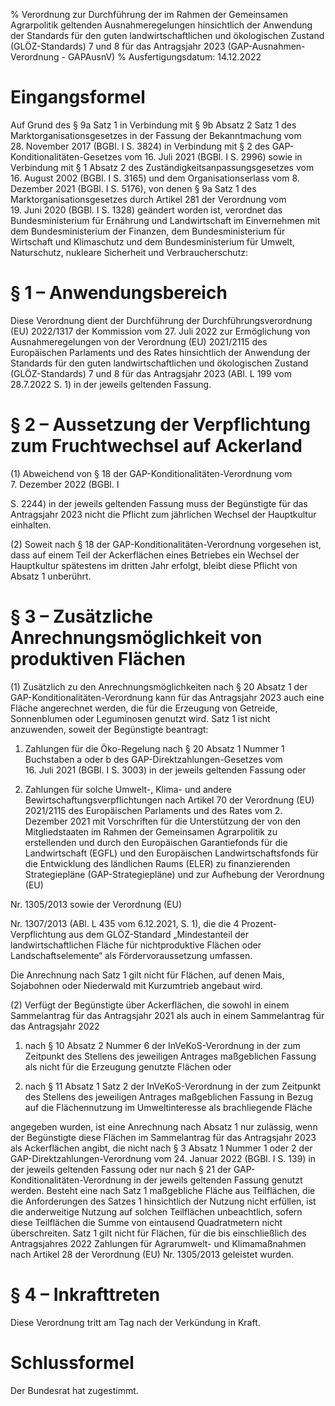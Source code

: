 % Verordnung zur Durchführung der im Rahmen der Gemeinsamen Agrarpolitik geltenden Ausnahmeregelungen hinsichtlich der Anwendung der Standards für den guten landwirtschaftlichen und ökologischen Zustand (GLÖZ-Standards) 7 und 8 für das Antragsjahr 2023  (GAP-Ausnahmen-Verordnung - GAPAusnV)
% Ausfertigungsdatum: 14.12.2022
 
# Eingangsformel

Auf Grund des § 9a Satz 1 in Verbindung mit § 9b Absatz 2 Satz 1 des Marktorganisationsgesetzes in der Fassung der Bekanntmachung vom 28. November 2017 (BGBl. I S. 3824) in Verbindung mit § 2 des GAP-Konditionalitäten-Gesetzes vom 16. Juli 2021 (BGBl. I S. 2996) sowie in Verbindung mit § 1 Absatz 2 des Zuständigkeitsanpassungsgesetzes vom 16. August 2002 (BGBl. I S. 3165) und dem Organisationserlass vom 8. Dezember 2021 (BGBl. I S. 5176), von denen § 9a Satz 1 des Marktorganisationsgesetzes durch Artikel 281 der Verordnung vom 19. Juni 2020 (BGBl. I S. 1328) geändert worden ist, verordnet das Bundesministerium für Ernährung und Landwirtschaft im Einvernehmen mit dem Bundesministerium der Finanzen, dem Bundesministerium für Wirtschaft und Klimaschutz und dem Bundesministerium für Umwelt, Naturschutz, nukleare Sicherheit und Verbraucherschutz:

# § 1 – Anwendungsbereich

Diese Verordnung dient der Durchführung der Durchführungsverordnung (EU) 2022/1317 der Kommission vom 27. Juli 2022 zur Ermöglichung von Ausnahmeregelungen von der Verordnung (EU) 2021/2115 des Europäischen Parlaments und des Rates hinsichtlich der Anwendung der Standards für den guten landwirtschaftlichen und ökologischen Zustand (GLÖZ-Standards) 7 und 8 für das Antragsjahr 2023 (ABl. L 199 vom 28.7.2022 S. 1) in der jeweils geltenden Fassung.

# § 2 – Aussetzung der Verpflichtung zum Fruchtwechsel auf Ackerland

(1) Abweichend von § 18 der GAP-Konditionalitäten-Verordnung vom 7. Dezember 2022 (BGBl. I

S. 2244) in der jeweils geltenden Fassung muss der Begünstigte für das Antragsjahr 2023 nicht die Pflicht zum jährlichen Wechsel der Hauptkultur einhalten.

(2) Soweit nach § 18 der GAP-Konditionalitäten-Verordnung vorgesehen ist, dass auf einem Teil der Ackerflächen eines Betriebes ein Wechsel der Hauptkultur spätestens im dritten Jahr erfolgt, bleibt diese Pflicht von Absatz 1 unberührt.

# § 3 – Zusätzliche Anrechnungsmöglichkeit von produktiven Flächen

(1) Zusätzlich zu den Anrechnungsmöglichkeiten nach § 20 Absatz 1 der GAP-Konditionalitäten-Verordnung kann für das Antragsjahr 2023 auch eine Fläche angerechnet werden, die für die Erzeugung von Getreide, Sonnenblumen oder Leguminosen genutzt wird. Satz 1 ist nicht anzuwenden, soweit der Begünstigte beantragt:

1. Zahlungen für die Öko-Regelung nach § 20 Absatz 1 Nummer 1 Buchstaben a oder b des GAP-Direktzahlungen-Gesetzes vom 16. Juli 2021 (BGBl. I S. 3003) in der jeweils geltenden Fassung oder

2. Zahlungen für solche Umwelt-, Klima- und andere Bewirtschaftungsverpflichtungen nach Artikel 70 der Verordnung (EU) 2021/2115 des Europäischen Parlaments und des Rates vom 2. Dezember 2021 mit Vorschriften für die Unterstützung der von den Mitgliedstaaten im Rahmen der Gemeinsamen Agrarpolitik zu erstellenden und durch den Europäischen Garantiefonds für die Landwirtschaft (EGFL) und den Europäischen Landwirtschaftsfonds für die Entwicklung des ländlichen Raums (ELER) zu finanzierenden Strategiepläne (GAP-Strategiepläne) und zur Aufhebung der Verordnung (EU)

Nr. 1305/2013 sowie der Verordnung (EU)

Nr. 1307/2013 (ABl. L 435 vom 6.12.2021, S. 1), die die 4 Prozent-Verpflichtung aus dem GLÖZ-Standard „Mindestanteil der landwirtschaftlichen Fläche für nichtproduktive Flächen oder Landschaftselemente“ als Fördervoraussetzung umfassen.

Die Anrechnung nach Satz 1 gilt nicht für Flächen, auf denen Mais, Sojabohnen oder Niederwald mit Kurzumtrieb angebaut wird.

(2) Verfügt der Begünstigte über Ackerflächen, die sowohl in einem Sammelantrag für das Antragsjahr 2021 als auch in einem Sammelantrag für das Antragsjahr 2022

1. nach § 10 Absatz 2 Nummer 6 der InVeKoS-Verordnung in der zum Zeitpunkt des Stellens des jeweiligen Antrages maßgeblichen Fassung als nicht für die Erzeugung genutzte Flächen oder

2. nach § 11 Absatz 1 Satz 2 der InVeKoS-Verordnung in der zum Zeitpunkt des Stellens des jeweiligen Antrages maßgeblichen Fassung in Bezug auf die Flächennutzung im Umweltinteresse als brachliegende Fläche

angegeben wurden, ist eine Anrechnung nach Absatz 1 nur zulässig, wenn der Begünstigte diese Flächen im Sammelantrag für das Antragsjahr 2023 als Ackerflächen angibt, die nicht nach § 3 Absatz 1 Nummer 1 oder 2 der GAP-Direktzahlungen-Verordnung vom 24. Januar 2022 (BGBl. I S. 139) in der jeweils geltenden Fassung oder nur nach § 21 der GAP-Konditionalitäten-Verordnung in der jeweils geltenden Fassung genutzt werden. Besteht eine nach Satz 1 maßgebliche Fläche aus Teilflächen, die die Anforderungen des Satzes 1 hinsichtlich der Nutzung nicht erfüllen, ist die anderweitige Nutzung auf solchen Teilflächen unbeachtlich, sofern diese Teilflächen die Summe von eintausend Quadratmetern nicht überschreiten. Satz 1 gilt nicht für Flächen, für die bis einschließlich des Antragsjahres 2022 Zahlungen für Agrarumwelt- und Klimamaßnahmen nach Artikel 28 der Verordnung (EU) Nr. 1305/2013 geleistet wurden.

# § 4 – Inkrafttreten

Diese Verordnung tritt am Tag nach der Verkündung in Kraft.

# Schlussformel

Der Bundesrat hat zugestimmt.
